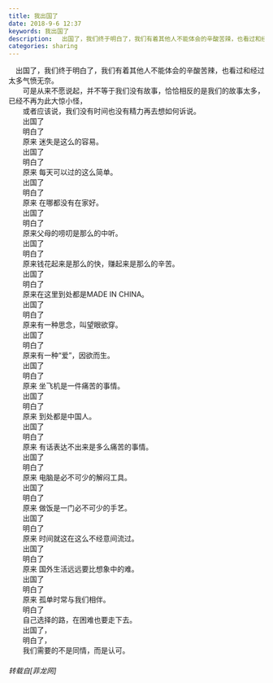 ```yaml
---
title: 我出国了
date: 2018-9-6 12:37
keywords: 我出国了
description: 　出国了，我们终于明白了，我们有着其他人不能体会的辛酸苦辣，也看过和经过太多气愤无奈。　　可是从来不愿说起，并不等于我们没有故事，恰恰相反的是我们的故事太多，已经不再为此大惊小怪，　　或者应该说，我们没有时间也没有精力再去想如何诉说。　　出国了　　明白了　　原来 迷失是这么的容易。　　出国了　　明白了　　原来 每天可以过的这么简单。　　出国了　　明白了　　原来 在哪都没有在家好。　　出国了　　明白了　　原来父母的唠叨是那么的中听。　　出国了　　明白了　　原来钱花起来是那么的快，赚起来是那么的辛苦。　　出国了　　明白了　　原来在这里到处都是MADE IN CHINA。　　出国了　　明白了　　原来有一种思念，叫望眼欲穿。　　出国了　　明白了　　原来有一种“爱”，因欲而生。　　出国了　　明白了　　原来 坐飞机是一件痛苦的事情。　　出国了　　明白了　　原来 到处都是中国人。　　出国了　　明白了　　原来 有话表达不出来是多么痛苦的事情。　　出国了　　明白了　　原来 电脑是必不可少的解闷工具。　　出国了　　明白了　　原来 做饭是一门必不可少的手艺。　　出国了　　明白了　　原来 时间就这在这么不经意间流过。　　出国了　　明白了　　原来 国外生活远远要比想象中的难。　　出国了　　明白了　　原来 孤单时常与我们相伴。　　明白了　　自己选择的路，在困难也要走下去。　　出国了，　　明白了，　　我们需要的不是同情，而是认可。
categories: sharing
---
```

<td class="t_f" id="postmessage_1739979">

　出国了，我们终于明白了，我们有着其他人不能体会的辛酸苦辣，也看过和经过太多气愤无奈。<br/>
　　可是从来不愿说起，并不等于我们没有故事，恰恰相反的是我们的故事太多，已经不再为此大惊小怪，<br/>
　　或者应该说，我们没有时间也没有精力再去想如何诉说。<br/>
　　出国了<br/>
　　明白了<br/>
　　原来 迷失是这么的容易。<br/>
　　出国了<br/>
　　明白了<br/>
　　原来 每天可以过的这么简单。<br/>
　　出国了<br/>
　　明白了<br/>
　　原来 在哪都没有在家好。<br/>
　　出国了<br/>
　　明白了<br/>
　　原来父母的唠叨是那么的中听。<br/>
　　出国了<br/>
　　明白了<br/>
　　原来钱花起来是那么的快，赚起来是那么的辛苦。<br/>
　　出国了<br/>
　　明白了<br/>
　　原来在这里到处都是MADE IN CHINA。<br/>
　　出国了<br/>
　　明白了<br/>
　　原来有一种思念，叫望眼欲穿。<br/>
　　出国了<br/>
　　明白了<br/>
　　原来有一种“爱”，因欲而生。<br/>
　　出国了<br/>
　　明白了<br/>
　　原来 坐飞机是一件痛苦的事情。<br/>
　　出国了<br/>
　　明白了<br/>
　　原来 到处都是中国人。<br/>
　　出国了<br/>
　　明白了<br/>
　　原来 有话表达不出来是多么痛苦的事情。<br/>
　　出国了<br/>
　　明白了<br/>
　　原来 电脑是必不可少的解闷工具。<br/>
　　出国了<br/>
　　明白了<br/>
　　原来 做饭是一门必不可少的手艺。<br/>
　　出国了<br/>
　　明白了<br/>
　　原来 时间就这在这么不经意间流过。<br/>
　　出国了<br/>
　　明白了<br/>
　　原来 国外生活远远要比想象中的难。<br/>
　　出国了<br/>
　　明白了<br/>
　　原来 孤单时常与我们相伴。<br/>
　　明白了<br/>
　　自己选择的路，在困难也要走下去。<br/>
　　出国了，<br/>
　　明白了，<br/>
　　我们需要的不是同情，而是认可。</td>
###### 转载自[菲龙网]